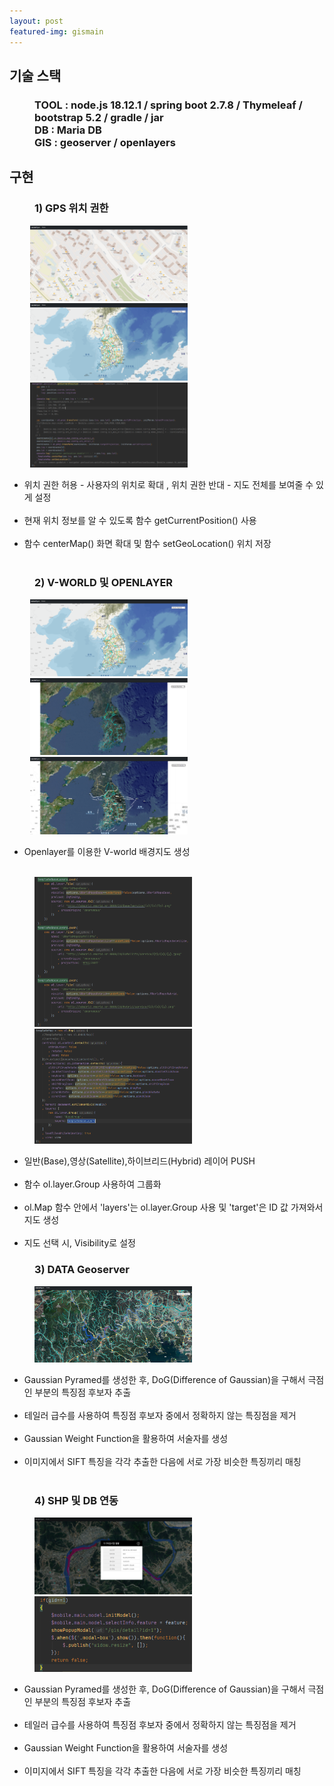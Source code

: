 ```yaml
---
layout: post
featured-img: gismain
---
```



## 기술 스택 
<h3 style="margin-left: 40px;" > TOOL : node.js 18.12.1 / spring boot 2.7.8 / Thymeleaf / bootstrap 5.2  / gradle / jar
<br>DB :   Maria DB 
<br>GIS :  geoserver  / openlayers</h3>


<div>
<h2>구현</h2>
<h3 style="margin-left: 40px;">1) GPS 위치 권한</h3>
    <div>
    <img src="/assets/img/posts/1.위치 권한 o.png"  width="50%" height="50%" style="margin-left: 33px; "/>
    <img src="/assets/img/posts/1.위치 권한 x.png"  width="50%" height="50%" style="margin-left: 33px; "/>
        <img src="/assets/img/posts/1.위치 권한 여부.png"  width="50%" height="50%" style="margin-left: 33px; "/>
     <ul>
      <li>위치 권한 허용 - 사용자의 위치로 확대 , 위치 권한 반대 - 지도 전체를 보여줄 수 있게 설정</li>
      <br>
      <li>현재 위치 정보를 알 수 있도록 함수 getCurrentPosition() 사용</li>
      <br>
      <li>함수 centerMap() 화면 확대 및 함수 setGeoLocation() 위치 저장</li>
      <br>
    </ul>
   </div>

<h3 style="margin-left: 40px;">2) V-WORLD 및 OPENLAYER</h3>
  <div>
    <img src="/assets/img/posts/2.화면-1.png"  width="50%" height="50%" style="margin-left: 33px; "/>
    <img src="/assets/img/posts/2.화면-2.png"  width="50%" height="50%" style="margin-left: 33px; "/>
     <img src="/assets/img/posts/2.화면-3.png"  width="50%" height="50%" style="margin-left: 33px; "/>
      <ul >
      <li>Openlayer를 이용한 V-world 배경지도 생성</li>
      <br>
    </ul>
   </div>
 <div>
    <img src="/assets/img/posts/2.vworld 이용한 화면 배열로 담기.png"  width="50%" height="50%" style="margin-left: 40px; "/>
    <img src="/assets/img/posts/2.화면 타겟에 올리기.png"  width="50%" height="50%" style="margin-left: 40px; "/>
      <ul >
      <li>일반(Base),영상(Satellite),하이브리드(Hybrid) 레이어 PUSH</li>
      <br>
      <li>함수 ol.layer.Group 사용하여 그룹화</li>
      <br>
      <li>ol.Map 함수 안에서 'layers'는 ol.layer.Group 사용 및 'target'은 ID 값 가져와서 지도 생성</li>
      <br>
       <li>지도 선택 시, Visibility로 설정</li>
    </ul>
   </div>

<h3 style="margin-left: 40px;">3) DATA Geoserver</h3>
<div>
    <img src="/assets/img/posts/3.3개의 하천 geoserver.png"  width="50%" height="50%" style="margin-left: 40px; "/>
      <ul>
      <li>Gaussian Pyramed를 생성한 후, DoG(Difference of Gaussian)을 구해서 극점인 부분의 특징점 후보자 추출</li>
      <br>
      <li>테일러 급수를 사용하여 특징점 후보자 중에서 정확하지 않는 특징점을 제거</li>
      <br>
      <li>Gaussian Weight Function을 활용하여 서술자를 생성</li>
      <br>
      <li>이미지에서 SIFT 특징을 각각 추출한 다음에 서로 가장 비슷한 특징끼리 매칭</li>
      <br>
    </ul>
   </div>

</div>

<h3 style="margin-left: 40px;">4) SHP 및 DB 연동</h3>
<div>
    <img src="/assets/img/posts/4.클릭시 줌인 및 하천정보 팝업 출력.png"  width="50%" height="50%" style="margin-left: 40px; "/>
    <img src="/assets/img/posts/4.클릭시 가져온정보로 그 shp의 위치 줌인.png"  width="50%" height="50%" style="margin-left: 40px; "/>
      <ul>
      <li>Gaussian Pyramed를 생성한 후, DoG(Difference of Gaussian)을 구해서 극점인 부분의 특징점 후보자 추출</li>
      <br>
      <li>테일러 급수를 사용하여 특징점 후보자 중에서 정확하지 않는 특징점을 제거</li>
      <br>
      <li>Gaussian Weight Function을 활용하여 서술자를 생성</li>
      <br>
      <li>이미지에서 SIFT 특징을 각각 추출한 다음에 서로 가장 비슷한 특징끼리 매칭</li>
      <br>
    </ul>
   </div>

</div>



 
 
